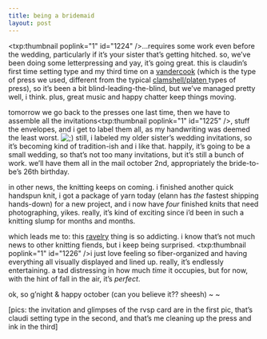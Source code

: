 ```yaml
---
title: being a bridemaid    
layout: post
---
```


<span class="pic"><txp:thumbnail poplink="1" id="1224" /></span>&#8230;requires some work even before the wedding, particularly if it&#8217;s your sister that&#8217;s getting hitched. so, we&#8217;ve been doing some letterpressing and yay, it&#8217;s going great. this is claudin&#8217;s first time setting type and my third time on a [vandercook][1] (which is the type of press we used, different from the typical [clamshell/platen ][2] types of press), so it&#8217;s been a bit blind-leading-the-blind, but we&#8217;ve managed pretty well, i think. plus, great music and happy chatter keep things moving. 

tomorrow we go back to the presses one last time, then we have to assemble all the invitations<span class="pic"><txp:thumbnail poplink="1" id="1225" /></span>, stuff the envelopes, and i get to label them all, as my handwriting was deemed the least worst. <img src="http://localhost:8888/wordpress/wp-includes/images/smilies/icon_wink.gif" alt=";)" class="wp-smiley" /> still, i labeled my older sister&#8217;s wedding invitations, so it&#8217;s becoming kind of tradition-ish and i like that. happily, it&#8217;s going to be a small wedding, so that&#8217;s not too many invitations, but it&#8217;s still a bunch of work. we&#8217;ll have them all in the mail october 2nd, appropriately the bride-to-be&#8217;s 26th birthday. 

in other news, the knitting keeps on coming. i finished another quick handspun knit, i got a package of yarn today (elann has *the* fastest shipping hands-down) for a new project, and i now have *four* finished knits that need photographing, yikes. really, it&#8217;s kind of exciting since i&#8217;d been in such a knitting slump for months and months. 

which leads me to: this [ravelry][3] thing is so addicting. i know that&#8217;s not much news to other knitting fiends, but i keep being surprised. <span class="pic"><txp:thumbnail poplink="1" id="1226" /></span>i just love feeling so fiber-organized and having everything all visually displayed and lined up. really, it&#8217;s endlessly entertaining. a tad distressing in how much *time* it occupies, but for now, with the hint of fall in the air, it&#8217;s *perfect*.

ok, so g&#8217;night & happy october (can you believe it?? sheesh) ~ ~

[pics: the invitation and glimpses of the rvsp card are in the first pic, that&#8217;s claudi setting type in the second, and that&#8217;s me cleaning up the press and ink in the third]

 [1]: http://www.briarpress.org/cgi-bin/briarpress/show.cgi?db=press&uid=default&view_records=1&ww=on&Tour=10&mh=1
 [2]: http://www.briarpress.org/cgi-bin/briarpress/show.cgi?db=press&uid=default&view_records=1&Type=3Platen%20jobber
 [3]: http://www.ravelry.com/